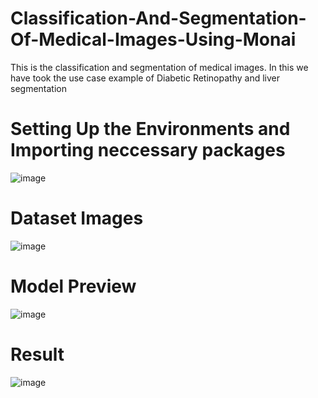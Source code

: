 # Classification-And-Segmentation-Of-Medical-Images-Using-Monai
This is the classification and segmentation of medical images. In this we have took the use case example of Diabetic Retinopathy and liver segmentation

# Setting Up the Environments and Importing neccessary packages
![image](https://github.com/AppuStriker/Classification-And-Segmentation-Of-Medical-Images-Using-Monai/assets/134705187/429ec8ff-2d91-43e7-b8a5-aaf02f81882f)

# Dataset Images
![image](https://github.com/AppuStriker/Classification-And-Segmentation-Of-Medical-Images-Using-Monai/assets/134705187/45c09ae8-6e77-406d-bbec-be4083647060)

# Model Preview
![image](https://github.com/AppuStriker/Classification-And-Segmentation-Of-Medical-Images-Using-Monai/assets/134705187/8f878811-a436-4836-8611-50b081301305)

# Result
![image](https://github.com/AppuStriker/Classification-And-Segmentation-Of-Medical-Images-Using-Monai/assets/134705187/20e2e04e-80b6-43cd-802e-981a8640318c)
